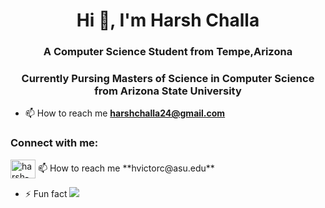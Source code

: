 

<h1 align="center">Hi 👋, I'm Harsh Challa</h1>
<h3 align="center">A Computer Science Student from Tempe,Arizona</h3>
<h3 align="center">Currently Pursing Masters of Science in Computer Science from Arizona State University</h3>

- 📫 How to reach me **harshchalla24@gmail.com**

<h3 align="left">Connect with me:</h3>
<p align="left">
<a href="https://linkedin.com/in/harsh-challa" target="blank"><img align="center" src="https://raw.githubusercontent.com/rahuldkjain/github-profile-readme-generator/master/src/images/icons/Social/linked-in-alt.svg" alt="harsh-challa" height="30" width="40" /></a>
 📫 How to reach me **hvictorc@asu.edu**

  - ⚡ Fun fact  ![](https://komarev.com/ghpvc/?username=Harshchalla&style=for-the-badge)
  
</p>

